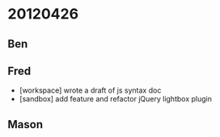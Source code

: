 # 20120426

## Ben



## Fred
- [workspace] wrote a draft of js syntax doc
- [sandbox] add feature and refactor jQuery lightbox plugin



## Mason